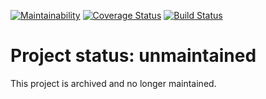 [![Maintainability](https://api.codeclimate.com/v1/badges/59b10c3ea8e2b4fe021d/maintainability)](https://codeclimate.com/github/blazecolour/project-lvl2-s285/maintainability) 
[![Coverage Status](https://coveralls.io/repos/github/blazecolour/project-lvl2-s285/badge.svg?branch=master)](https://coveralls.io/github/blazecolour/project-lvl2-s285?branch=master) 
[![Build Status](https://travis-ci.org/blazecolour/project-lvl2-s285.svg?branch=master)](https://travis-ci.org/blazecolour/project-lvl2-s285)

# Project status: unmaintained

This project is archived and no longer maintained.